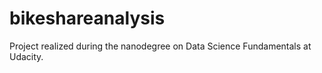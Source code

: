 # bikeshareanalysis
Project realized during the nanodegree on Data Science Fundamentals at Udacity.
